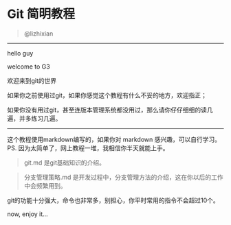 # Git 简明教程 

> @lizhixian
----

hello guy

welcome to G3

欢迎来到git的世界

如果你之前使用过git，如果你感觉这个教程有什么不妥的地方，欢迎指正；

如果你没有用过git，甚至连版本管理系统都没用过，那么请你仔仔细细的读几遍，并多练习几遍。

-------

这个教程使用markdown编写的，如果你对 markdown 感兴趣，可以自行学习。PS. 因为太简单了，网上教程一堆，我相信你半天就能上手。

>  git.md 是git基础知识的介绍。

> 分支管理策略.md 是开发过程中，分支管理方法的介绍，这在你以后的工作中会频繁用到。

git的功能十分强大，命令也非常多，别担心，你平时常用的指令不会超过10个。

now, enjoy it...
